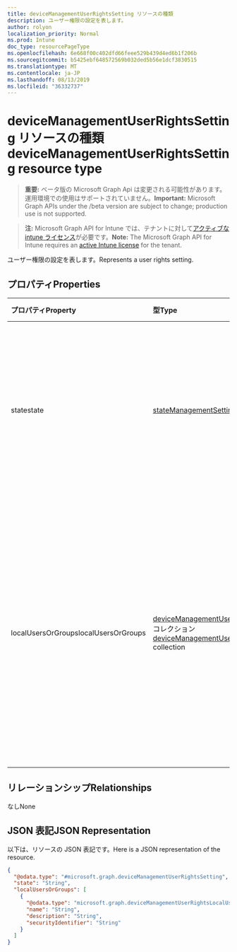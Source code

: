 ```yaml
---
title: deviceManagementUserRightsSetting リソースの種類
description: ユーザー権限の設定を表します。
author: rolyon
localization_priority: Normal
ms.prod: Intune
doc_type: resourcePageType
ms.openlocfilehash: 6e668f00c402dfd66feee529b439d4ed6b1f206b
ms.sourcegitcommit: b5425ebf648572569b032ded5b56e1dcf3830515
ms.translationtype: MT
ms.contentlocale: ja-JP
ms.lasthandoff: 08/13/2019
ms.locfileid: "36332737"
---
```

# <a name="devicemanagementuserrightssetting-resource-type"></a><span data-ttu-id="b80a9-103">deviceManagementUserRightsSetting リソースの種類</span><span class="sxs-lookup"><span data-stu-id="b80a9-103">deviceManagementUserRightsSetting resource type</span></span>

> <span data-ttu-id="b80a9-104">**重要:** ベータ版の Microsoft Graph Api は変更される可能性があります。運用環境での使用はサポートされていません。</span><span class="sxs-lookup"><span data-stu-id="b80a9-104">**Important:** Microsoft Graph APIs under the /beta version are subject to change; production use is not supported.</span></span>

> <span data-ttu-id="b80a9-105">**注:** Microsoft Graph API for Intune では、テナントに対して[アクティブな intune ライセンス](https://go.microsoft.com/fwlink/?linkid=839381)が必要です。</span><span class="sxs-lookup"><span data-stu-id="b80a9-105">**Note:** The Microsoft Graph API for Intune requires an [active Intune license](https://go.microsoft.com/fwlink/?linkid=839381) for the tenant.</span></span>

<span data-ttu-id="b80a9-106">ユーザー権限の設定を表します。</span><span class="sxs-lookup"><span data-stu-id="b80a9-106">Represents a user rights setting.</span></span>

## <a name="properties"></a><span data-ttu-id="b80a9-107">プロパティ</span><span class="sxs-lookup"><span data-stu-id="b80a9-107">Properties</span></span>
|<span data-ttu-id="b80a9-108">プロパティ</span><span class="sxs-lookup"><span data-stu-id="b80a9-108">Property</span></span>|<span data-ttu-id="b80a9-109">型</span><span class="sxs-lookup"><span data-stu-id="b80a9-109">Type</span></span>|<span data-ttu-id="b80a9-110">説明</span><span class="sxs-lookup"><span data-stu-id="b80a9-110">Description</span></span>|
|:---|:---|:---|
|<span data-ttu-id="b80a9-111">state</span><span class="sxs-lookup"><span data-stu-id="b80a9-111">state</span></span>|[<span data-ttu-id="b80a9-112">stateManagementSetting</span><span class="sxs-lookup"><span data-stu-id="b80a9-112">stateManagementSetting</span></span>](../resources/intune-deviceconfig-statemanagementsetting.md)|<span data-ttu-id="b80a9-113">このユーザー権限設定の現在の状態を表します。</span><span class="sxs-lookup"><span data-stu-id="b80a9-113">Representing the current state of this user rights setting.</span></span> <span data-ttu-id="b80a9-114">可能な値は、`notConfigured`、`blocked`、`allowed` です。</span><span class="sxs-lookup"><span data-stu-id="b80a9-114">Possible values are: `notConfigured`, `blocked`, `allowed`.</span></span>|
|<span data-ttu-id="b80a9-115">localUsersOrGroups</span><span class="sxs-lookup"><span data-stu-id="b80a9-115">localUsersOrGroups</span></span>|<span data-ttu-id="b80a9-116">[deviceManagementUserRightsLocalUserOrGroup](../resources/intune-deviceconfig-devicemanagementuserrightslocaluserorgroup.md)コレクション</span><span class="sxs-lookup"><span data-stu-id="b80a9-116">[deviceManagementUserRightsLocalUserOrGroup](../resources/intune-deviceconfig-devicemanagementuserrightslocaluserorgroup.md) collection</span></span>|<span data-ttu-id="b80a9-117">この設定の状態が許可されている場合は、デバイスに設定されるローカルユーザーまたはグループのコレクションを表します。</span><span class="sxs-lookup"><span data-stu-id="b80a9-117">Representing a collection of local users or groups which will be set on device if the state of this setting is Allowed.</span></span> <span data-ttu-id="b80a9-118">このコレクションには、最大で 500 個の要素を含めることができます。</span><span class="sxs-lookup"><span data-stu-id="b80a9-118">This collection can contain a maximum of 500 elements.</span></span>|

## <a name="relationships"></a><span data-ttu-id="b80a9-119">リレーションシップ</span><span class="sxs-lookup"><span data-stu-id="b80a9-119">Relationships</span></span>
<span data-ttu-id="b80a9-120">なし</span><span class="sxs-lookup"><span data-stu-id="b80a9-120">None</span></span>

## <a name="json-representation"></a><span data-ttu-id="b80a9-121">JSON 表記</span><span class="sxs-lookup"><span data-stu-id="b80a9-121">JSON Representation</span></span>
<span data-ttu-id="b80a9-122">以下は、リソースの JSON 表記です。</span><span class="sxs-lookup"><span data-stu-id="b80a9-122">Here is a JSON representation of the resource.</span></span>
<!-- {
  "blockType": "resource",
  "@odata.type": "microsoft.graph.deviceManagementUserRightsSetting"
}
-->
``` json
{
  "@odata.type": "#microsoft.graph.deviceManagementUserRightsSetting",
  "state": "String",
  "localUsersOrGroups": [
    {
      "@odata.type": "microsoft.graph.deviceManagementUserRightsLocalUserOrGroup",
      "name": "String",
      "description": "String",
      "securityIdentifier": "String"
    }
  ]
}
```



